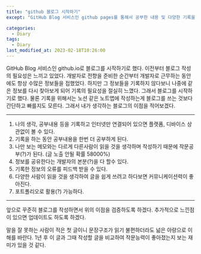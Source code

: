 ```yaml
---
title: "github 블로그 시작하기"
except: "GitHub Blog 서비스인 github pages를 통해서 공부한 내용 및 다양한 기록을 남기기로 했다. 이글은 그동안 미뤄왔던 블로그 작성을 시작한 기념비적인 첫 글이다."

categories:
  - Diary
tags:
  - Diary
last_modified_at: 2023-02-18T10:26:00
---
```


GitHub Blog 서비스인 github.io로 블로그를 시작하기로 했다.
이전부터 블로그 작성의 필요성은 느끼고 있었다.
개발자로 전향을 준비한 순간부터 개발자로 근무하는 동안에도 항상 수많은 정보들을 접했었다.
하지만 그 정보들을 기록하지 않다보니 나중에 같은 정보를 다시 찾아보게 되어 기록의 필요성을 절실히 느꼈다.
그래서 블로그를 시작하기로 했다.
물론 기록을 위해서는 노션 같은 노트앱에 작성하는게 블로그를 쓰는 것보다 간단하고 빠를지도 모른다.
그래서 내가 생각하는 블로그의 이점을 적어보겠다.

***
1. 나의 생각, 공부내용 등을 기록하고 인터넷만 연결되어 있으면 플랫폼, 디바이스 상관없이 볼 수 있다.
2. 기록을 하는 동안 공부내용을 한번 더 공부하게 된다.
3. 나만 보는 메모와는 다르게 다른사람이 읽을 것을 생각하며 작성하기 때문에 작문공부(?)가 된다. (글 노출 안될 확률 58000%)
4. 정보를 공유한다는 개발자의 본분(?)을 다 할수 있다.
5. 기록한 정보의 오류를 피드백 받을 수 있다.
6. 다양한 사람이 읽을 것을 생각하여 글을 쉽게 쓰려고 하다보면 커뮤니케이션력이 좋아진다.
7. 포트폴리오로 활용(?) 가능하다.
***

앞으로 꾸준히 블로그를 작성하면서 위의 이점을 검증하도록 하겠다.
추가적으로 느낀점이 있으면 업데이트도 하도록 하겠다.

말을 잘 못하는 사람이 적은 첫 글이니 문장구조가 읽기 불편하더라도 넒은 아량으로 이해를 바란다.
1년 후 이 글과 그때 작성할 글을 비교하여 작문능력이 좋아졌는지 보는 재미가 있을 것 같다.


